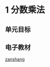 # 1 分数乘法

## 单元目标


## 电子教材

<Ebook grade="xxsx6a" :pages="2" :paged="18" ></Ebook>

[zanshang](../res/zanshang.md ':include')